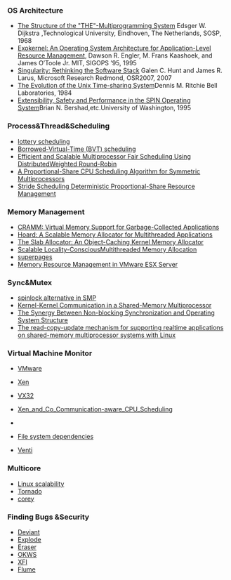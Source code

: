 
### OS Architecture
 - [The Structure of the "THE"-Multiprogramming System](http://uosis.mif.vu.lt/~liutauras/books/Dijkstra%20-%20The%20structure%20of%20the%20THE%20multiprogramming%20system.pdf)
Edsger W. Dijkstra ,Technological University, Eindhoven, The Netherlands, SOSP, 1968
 - [Exokernel: An Operating System Architecture for Application-Level Resource Management](http://flint.cs.yale.edu/cs428/doc/p251-engler.pdf), Dawson R. Engler, M. Frans Kaashoek, and James O’Toole Jr. MIT,  SIGOPS ’95, 1995
 - [Singularity: Rethinking the Software Stack](http://research.microsoft.com/pubs/69431/osr2007_rethinkingsoftwarestack.pdf) Galen C. Hunt and James R. Larus, Microsoft Research Redmond, OSR2007, 2007
 - [The Evolution of the Unix Time-sharing System](http://www.read.seas.harvard.edu/~kohler/class/aosref/ritchie84evolution.pdf)Dennis M. Ritchie
Bell Laboratories, 1984
 - [Extensibility, Safety and Performance in the SPIN Operating System](http://citeseerx.ist.psu.edu/viewdoc/download?doi=10.1.1.41.7509&rep=rep1&type=pdf)Brian N. Bershad,etc.University of Washington, 1995

### Process&Thread&Scheduling
 - [lottery scheduling]()
 - [Borrowed-Virtual-Time (BVT) scheduling]()
 - [Efficient and Scalable Multiprocessor Fair Scheduling Using DistributedWeighted Round-Robin]()
 - [A Proportional-Share CPU Scheduling Algorithm for Symmetric Multiprocessors]()
 - [Stride Scheduling Deterministic Proportional-Share Resource Management]()
 
### Memory Management
 - [CRAMM: Virtual Memory Support for Garbage-Collected Applications]()
 - [Hoard: A Scalable Memory Allocator for Multithreaded Applications]()
 - [The Slab Allocator: An Object-Caching Kernel Memory Allocator]()
 - [Scalable Locality-ConsciousMultithreaded Memory Allocation]()
 - [superpages]()
 - [Memory Resource Management in VMware ESX Server]()
 
### Sync&Mutex
 - [spinlock alternative in SMP]()
 - [Kernel-Kernel Communication in a Shared-Memory Multiprocessor]()
 - [The Synergy Between Non-blocking Synchronization and Operating System Structure]()
 - [The read-copy-update mechanism for supporting realtime applications on shared-memory multiprocessor systems with Linux]()
 
### Virtual Machine Monitor
 - [VMware]()
 - [Xen]()
 - [VX32]()
 - [Xen_and_Co_Communication-aware_CPU_Scheduling]()
 - []()
 
 - [File system dependencies]()
 - [Venti]()
 
### Multicore
 - [Linux scalability]()
 - [Tornado]()
 - [corey]()
 

### Finding Bugs &Security
 - [Deviant]()
 - [Explode]()
 - [Eraser]()
 - [OKWS]()
 - [XFI]()
 - [Flume]()
